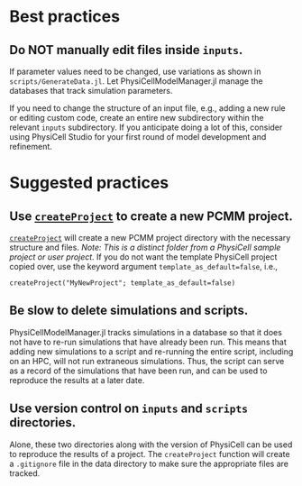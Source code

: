 # Best practices

## Do NOT manually edit files inside `inputs`.
If parameter values need to be changed, use variations as shown in `scripts/GenerateData.jl`.
Let PhysiCellModelManager.jl manage the databases that track simulation parameters.

If you need to change the structure of an input file, e.g., adding a new rule or editing custom code, create an entire new subdirectory within the relevant `inputs` subdirectory.
If you anticipate doing a lot of this, consider using PhysiCell Studio for your first round of model development and refinement. <!-- PhysiCellModelDeveloper.jl could be made to address this though... -->

# Suggested practices

## Use [`createProject`](@ref) to create a new PCMM project.
[`createProject`](@ref) will create a new PCMM project directory with the necessary structure and files.
*Note: This is a distinct folder from a PhysiCell sample project or user project.*
If you do not want the template PhysiCell project copied over, use the keyword argument `template_as_default=false`, i.e.,
```julia-repl
createProject("MyNewProject"; template_as_default=false)
```

## Be slow to delete simulations and scripts.
PhysiCellModelManager.jl tracks simulations in a database so that it does not have to re-run simulations that have already been run.
This means that adding new simulations to a script and re-running the entire script, including on an HPC, will not run extraneous simulations.
Thus, the script can serve as a record of the simulations that have been run, and can be used to reproduce the results at a later date.

## Use version control on `inputs` and `scripts` directories.
Alone, these two directories along with the version of PhysiCell can be used to reproduce the results of a project.
The `createProject` function will create a `.gitignore` file in the data directory to make sure the appropriate files are tracked.
